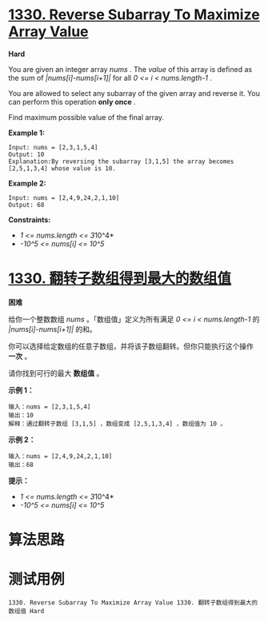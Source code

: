 # [1330. Reverse Subarray To Maximize Array Value][enTitle]

**Hard**

You are given an integer array  *nums* . The  *value*  of this array is defined as the sum of  *|nums[i]-nums[i+1]|*  for all  *0 <= i < nums.length-1* .

You are allowed to select any subarray of the given array and reverse it. You can perform this operation **only once** .

Find maximum possible value of the final array.



**Example 1:** 

```
Input: nums = [2,3,1,5,4]
Output: 10
Explanation:By reversing the subarray [3,1,5] the array becomes [2,5,1,3,4] whose value is 10.

```

**Example 2:** 

```
Input: nums = [2,4,9,24,2,1,10]
Output: 68

```



**Constraints:** 

-  *1 <= nums.length <= 3*10^4*  
-  *-10^5 <= nums[i] <= 10^5* 


# [1330. 翻转子数组得到最大的数组值][cnTitle]

**困难**

给你一个整数数组  *nums*  。「数组值」定义为所有满足  *0 <= i < nums.length-1*  的  *|nums[i]-nums[i+1]|*  的和。

你可以选择给定数组的任意子数组，并将该子数组翻转。但你只能执行这个操作 **一次**  。

请你找到可行的最大 **数组值** 。



**示例 1：** 

```
输入：nums = [2,3,1,5,4]
输出：10
解释：通过翻转子数组 [3,1,5] ，数组变成 [2,5,1,3,4] ，数组值为 10 。

```

**示例 2：** 

```
输入：nums = [2,4,9,24,2,1,10]
输出：68

```



**提示：** 

-  *1 <= nums.length <= 3*10^4*  
-  *-10^5 <= nums[i] <= 10^5* 




# 算法思路

# 测试用例
```
1330. Reverse Subarray To Maximize Array Value 1330. 翻转子数组得到最大的数组值 Hard
```

[enTitle]: https://leetcode.com/problems/reverse-subarray-to-maximize-array-value/
[cnTitle]: https://leetcode-cn.com/problems/reverse-subarray-to-maximize-array-value/
